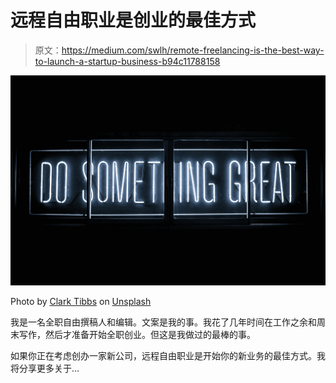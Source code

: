 # 远程自由职业是创业的最佳方式

> 原文：<https://medium.com/swlh/remote-freelancing-is-the-best-way-to-launch-a-startup-business-b94c11788158>

![](img/c0500ba4857073b00cfa13fc6f642cab.png)

Photo by [Clark Tibbs](https://unsplash.com/photos/oqStl2L5oxI?utm_source=unsplash&utm_medium=referral&utm_content=creditCopyText) on [Unsplash](https://unsplash.com/search/photos/startup?utm_source=unsplash&utm_medium=referral&utm_content=creditCopyText)

我是一名全职自由撰稿人和编辑。文案是我的事。我花了几年时间在工作之余和周末写作，然后才准备开始全职创业。但这是我做过的最棒的事。

如果你正在考虑创办一家新公司，远程自由职业是开始你的新业务的最佳方式。我将分享更多关于…